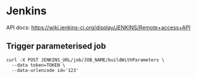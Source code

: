 # Jenkins

API docs: https://wiki.jenkins-ci.org/display/JENKINS/Remote+access+API

## Trigger parameterised job

    curl -X POST JENKINS_URL/job/JOB_NAME/buildWithParameters \
      --data token=TOKEN \
      --data-urlencode id='123'
